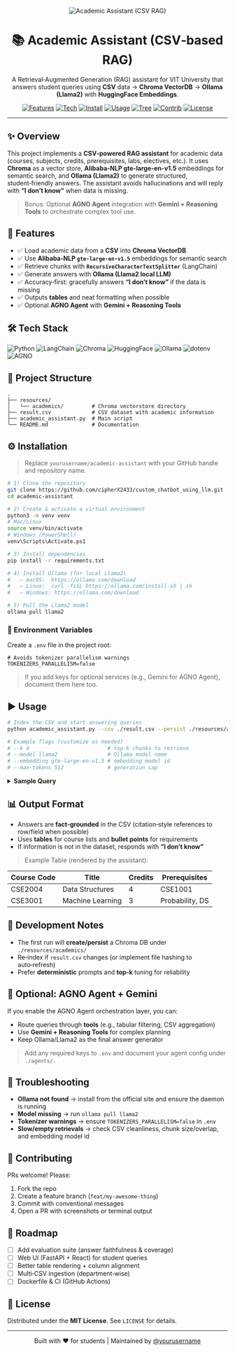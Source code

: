 <p align="center">
  <picture>
    <source media="(prefers-color-scheme: dark)" srcset="https://img.shields.io/badge/Academic%20Assistant-CSV%20RAG-0b3d91?style=for-the-badge&logo=github&logoColor=white">
    <img alt="Academic Assistant (CSV RAG)" src="https://img.shields.io/badge/Academic%20Assistant-CSV%20RAG-1f6feb?style=for-the-badge&logo=github">
  </picture>
</p>

<h1 align="center">📚 Academic Assistant (CSV‑based RAG)</h1>

<p align="center">
  A Retrieval‑Augmented Generation (RAG) assistant for VIT University that answers student queries using
  <b>CSV</b> data → <b>Chroma VectorDB</b> → <b>Ollama (Llama2)</b> with <b>HuggingFace Embeddings</b>.
</p>

<p align="center">
  <a href="#-features"><img alt="Features" src="https://img.shields.io/badge/Features-9-10b981?style=flat-square"></a>
  <a href="#%EF%B8%8F-tech-stack"><img alt="Tech" src="https://img.shields.io/badge/Tech-Stack-6366f1?style=flat-square"></a>
  <a href="#%EF%B8%8F-installation"><img alt="Install" src="https://img.shields.io/badge/Install-Guide-22c55e?style=flat-square"></a>
  <a href="#-usage"><img alt="Usage" src="https://img.shields.io/badge/Usage-CLI-06b6d4?style=flat-square"></a>
  <a href="#-project-structure"><img alt="Tree" src="https://img.shields.io/badge/Project-Tree-f59e0b?style=flat-square"></a>
  <a href="#-contributing"><img alt="Contrib" src="https://img.shields.io/badge/PRs-Welcome-f472b6?style=flat-square"></a>
  <a href="#-license"><img alt="License" src="https://img.shields.io/badge/License-MIT-111827?style=flat-square"></a>
</p>

---

## ✨ Overview

This project implements a **CSV‑powered RAG assistant** for academic data (courses, subjects, credits, prerequisites,
labs, electives, etc.). It uses **Chroma** as a vector store, **Alibaba-NLP gte-large-en-v1.5** embeddings for semantic
search, and **Ollama (Llama2)** to generate structured, student‑friendly answers. The assistant avoids hallucinations
and will reply with **“I don’t know”** when data is missing.

> Bonus: Optional **AGNO Agent** integration with **Gemini + Reasoning Tools** to orchestrate complex tool use.

## 🚀 Features

* ✅ Load academic data from a **CSV** into **Chroma VectorDB**
* ✅ Use **Alibaba‑NLP `gte-large-en-v1.5`** embeddings for semantic search
* ✅ Retrieve chunks with **`RecursiveCharacterTextSplitter`** (LangChain)
* ✅ Generate answers with **Ollama (Llama2 local LLM)**
* ✅ Accuracy‑first: gracefully answers **“I don’t know”** if the data is missing
* ✅ Outputs **tables** and neat formatting when possible
* ✅ Optional **AGNO Agent** with **Gemini + Reasoning Tools**

## 🛠️ Tech Stack

<p>
  <img alt="Python" src="https://img.shields.io/badge/Python-3.9%2B-3776AB?logo=python&logoColor=white">
  <img alt="LangChain" src="https://img.shields.io/badge/LangChain-Tooling-1a7f37?logo=chainlink&logoColor=white">
  <img alt="Chroma" src="https://img.shields.io/badge/Chroma-VectorDB-8b5cf6">
  <img alt="HuggingFace" src="https://img.shields.io/badge/HuggingFace-Embeddings-ffcc00?logo=huggingface&logoColor=black">
  <img alt="Ollama" src="https://img.shields.io/badge/Ollama-Llama2-0ea5e9">
  <img alt="dotenv" src="https://img.shields.io/badge/dotenv-Config-4ade80">
  <img alt="AGNO" src="https://img.shields.io/badge/AGNO-Optional-f97316">
</p>

## 📂 Project Structure

```
.
├── resources/
│   └── academics/         # Chroma vectorstore directory
├── result.csv             # CSV dataset with academic information
├── academic_assistant.py  # Main script
└── README.md              # Documentation
```

## ⚙️ Installation

> Replace `yourusername/academic-assistant` with your GitHub handle and repository name.

```bash
# 1) Clone the repository
git clone https://github.com/cipherX2433/custom_chatbot_using_llm.git
cd academic-assistant

# 2) Create & activate a virtual environment
python3 -m venv venv
# Mac/Linux
source venv/bin/activate
# Windows (PowerShell)
venv\Scripts\Activate.ps1

# 3) Install dependencies
pip install -r requirements.txt

# 4) Install Ollama (for local Llama2)
#   – macOS:  https://ollama.com/download
#   – Linux:  curl -fsSL https://ollama.com/install.sh | sh
#   – Windows: https://ollama.com/download

# 5) Pull the Llama2 model
ollama pull llama2
```

### 🔐 Environment Variables

Create a `.env` file in the project root:

```dotenv
# Avoids tokenizer parallelism warnings
TOKENIZERS_PARALLELISM=false
```

> If you add keys for optional services (e.g., Gemini for AGNO Agent), document them here too.

## ▶️ Usage

```bash
# Index the CSV and start answering queries
python academic_assistant.py --csv ./result.csv --persist ./resources/academics

# Example flags (customize as needed)
# --k 4                         # top-k chunks to retrieve
# --model llama2                # Ollama model name
# --embedding gte-large-en-v1.5 # embedding model id
# --max-tokens 512              # generation cap
```

<details>
  <summary><b>Sample Query</b></summary>

```text
User: What are the prerequisites for CSE2004 and how many credits is it?
Assistant:
- Course: CSE2004 — Data Structures
- Credits: 4
- Prerequisites: CSE1001 or equivalent foundation (per CSV row #42)
```

</details>

## 📊 Output Format

* Answers are **fact‑grounded** in the CSV (citation‑style references to row/field when possible)
* Uses **tables** for course lists and **bullet points** for requirements
* If information is not in the dataset, responds with **“I don’t know”**

> Example Table (rendered by the assistant):

| Course Code | Title            | Credits | Prerequisites   |
| ----------- | ---------------- | ------- | --------------- |
| CSE2004     | Data Structures  | 4       | CSE1001         |
| CSE3001     | Machine Learning | 3       | Probability, DS |

## 🧪 Development Notes

* The first run will **create/persist** a Chroma DB under `./resources/academics/`
* Re‑index if `result.csv` changes (or implement file hashing to auto‑refresh)
* Prefer **deterministic** prompts and **top‑k** tuning for reliability

## 🧩 Optional: AGNO Agent + Gemini

If you enable the AGNO Agent orchestration layer, you can:

* Route queries through **tools** (e.g., tabular filtering, CSV aggregation)
* Use **Gemini + Reasoning Tools** for complex planning
* Keep Ollama/Llama2 as the final answer generator

> Add any required keys to `.env` and document your agent config under `./agents/`.

## 🐛 Troubleshooting

* **Ollama not found** → install from the official site and ensure the daemon is running
* **Model missing** → run `ollama pull llama2`
* **Tokenizer warnings** → ensure `TOKENIZERS_PARALLELISM=false` in `.env`
* **Slow/empty retrievals** → check CSV cleanliness, chunk size/overlap, and embedding model id

## 🤝 Contributing

PRs welcome! Please:

1. Fork the repo
2. Create a feature branch (`feat/my-awesome-thing`)
3. Commit with conventional messages
4. Open a PR with screenshots or terminal output

## 🧭 Roadmap

* [ ] Add evaluation suite (answer faithfulness & coverage)
* [ ] Web UI (FastAPI + React) for student queries
* [ ] Better table rendering + column alignment
* [ ] Multi‑CSV ingestion (department‑wise)
* [ ] Dockerfile & CI (GitHub Actions)

## 📜 License

Distributed under the **MIT License**. See `LICENSE` for details.

---

<p align="center">
  Built with ❤️ for students | Maintained by <a href="https://github.com/yourusername">@yourusername</a>
</p>
